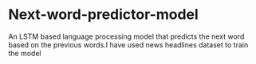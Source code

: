 # Next-word-predictor-model
An LSTM based language processing model that predicts the next word based on the previous words.I have used news headlines dataset to train the model 
